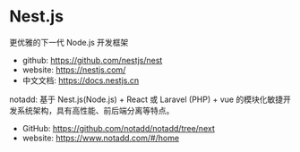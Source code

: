 # Nest.js

更优雅的下一代 Node.js 开发框架

* github: https://github.com/nestjs/nest
* website: https://nestjs.com/
* 中文文档: https://docs.nestjs.cn

notadd: 基于 Nest.js(Node.js) + React 或 Laravel (PHP) + vue 的模块化敏捷开发系统架构，具有高性能、前后端分离等特点。

* GitHub: https://github.com/notadd/notadd/tree/next
* website: https://www.notadd.com/#/home
